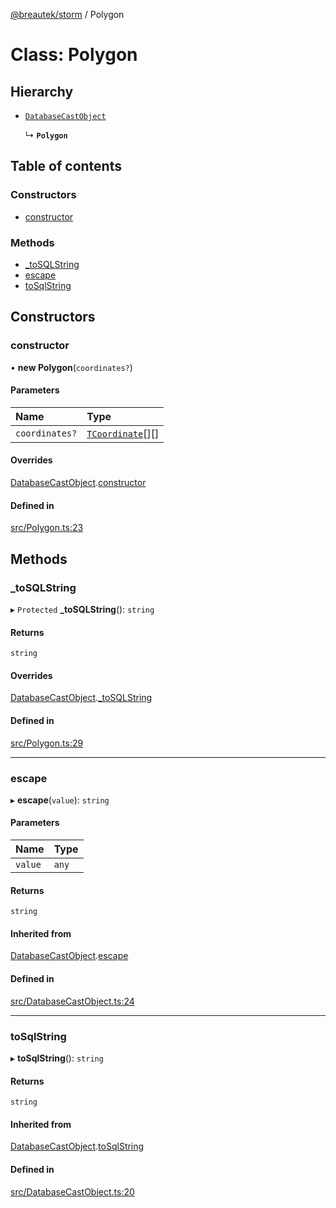 [@breautek/storm](../README.md) / Polygon

# Class: Polygon

## Hierarchy

- [`DatabaseCastObject`](DatabaseCastObject.md)

  ↳ **`Polygon`**

## Table of contents

### Constructors

- [constructor](Polygon.md#constructor)

### Methods

- [\_toSQLString](Polygon.md#_tosqlstring)
- [escape](Polygon.md#escape)
- [toSqlString](Polygon.md#tosqlstring)

## Constructors

### constructor

• **new Polygon**(`coordinates?`)

#### Parameters

| Name | Type |
| :------ | :------ |
| `coordinates?` | [`TCoordinate`](../README.md#tcoordinate)[][] |

#### Overrides

[DatabaseCastObject](DatabaseCastObject.md).[constructor](DatabaseCastObject.md#constructor)

#### Defined in

[src/Polygon.ts:23](https://github.com/breautek/storm/blob/5fbba2d/src/Polygon.ts#L23)

## Methods

### \_toSQLString

▸ `Protected` **_toSQLString**(): `string`

#### Returns

`string`

#### Overrides

[DatabaseCastObject](DatabaseCastObject.md).[_toSQLString](DatabaseCastObject.md#_tosqlstring)

#### Defined in

[src/Polygon.ts:29](https://github.com/breautek/storm/blob/5fbba2d/src/Polygon.ts#L29)

___

### escape

▸ **escape**(`value`): `string`

#### Parameters

| Name | Type |
| :------ | :------ |
| `value` | `any` |

#### Returns

`string`

#### Inherited from

[DatabaseCastObject](DatabaseCastObject.md).[escape](DatabaseCastObject.md#escape)

#### Defined in

[src/DatabaseCastObject.ts:24](https://github.com/breautek/storm/blob/5fbba2d/src/DatabaseCastObject.ts#L24)

___

### toSqlString

▸ **toSqlString**(): `string`

#### Returns

`string`

#### Inherited from

[DatabaseCastObject](DatabaseCastObject.md).[toSqlString](DatabaseCastObject.md#tosqlstring)

#### Defined in

[src/DatabaseCastObject.ts:20](https://github.com/breautek/storm/blob/5fbba2d/src/DatabaseCastObject.ts#L20)
